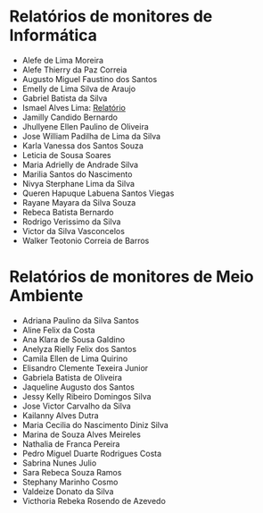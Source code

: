 # Relatórios de monitores de Informática

- Alefe de Lima Moreira<!--: [Relatório](./monitores/201714610013.pdf)-->
- Alefe Thierry da Paz Correia<!--: [Relatório](./monitores/201714610031.pdf)-->
- Augusto Miguel Faustino dos Santos<!--: [Relatório](./monitores/201814610006.pdf)-->
- Emelly de Lima Silva de Araujo<!--: [Relatório](./monitores/201614610014.pdf)-->
- Gabriel Batista da Silva<!--: [Relatório](./monitores/201914610013.pdf)-->
- Ismael Alves Lima: [Relatório](./monitores/201714610025.pdf)
- Jamilly Candido Bernardo<!--: [Relatório](./monitores/201714610003.pdf)-->
- Jhullyene Ellen Paulino de Oliveira<!--: [Relatório](./monitores/201714610006.pdf)-->
- Jose William Padilha de Lima da Silva<!--: [Relatório](./monitores/201714610023.pdf)-->
- Karla Vanessa dos Santos Souza<!--: [Relatório](./monitores/201714610017.pdf)-->
- Leticia de Sousa Soares<!--: [Relatório](./monitores/201714610004.pdf)-->
- Maria Adrielly de Andrade Silva<!--: [Relatório](./monitores/201714610019.pdf)-->
- Marilia Santos do Nascimento<!--: [Relatório](./monitores/201914610030.pdf)-->
- Nivya Sterphane Lima da Silva<!--: [Relatório](./monitores/201814610029.pdf)-->
- Queren Hapuque Labuena Santos Viegas<!--: [Relatório](./monitores/201714610005.pdf)-->
- Rayane Mayara da Silva Souza<!--: [Relatório](./monitores/201714610001.pdf)-->
- Rebeca Batista Bernardo<!--: [Relatório](./monitores/201714610032.pdf)-->
- Rodrigo Verissimo da Silva<!--: [Relatório](./monitores/201914610037.pdf)-->
- Victor da Silva Vasconcelos<!--: [Relatório](./monitores/201714610036.pdf)-->
- Walker Teotonio Correia de Barros<!--: [Relatório](./monitores/201714610009.pdf)-->

# Relatórios de monitores de Meio Ambiente

- Adriana Paulino da Silva Santos<!--: [Relatório](./monitores/201714600013.pdf)-->
- Aline Felix da Costa<!--: [Relatório](./monitores/201714600027.pdf)-->
- Ana Klara de Sousa Galdino<!--: [Relatório](./monitores/201914600005.pdf)-->
- Anelyza Rielly Felix dos Santos<!--: [Relatório](./monitores/201914600006.pdf)-->
- Camila Ellen de Lima Quirino<!--: [Relatório](./monitores/201714600006.pdf)-->
- Elisandro Clemente Texeira Junior<!--: [Relatório](./monitores/201614600027.pdf)-->
- Gabriela Batista de Oliveira<!--: [Relatório](./monitores/201714600017.pdf)-->
- Jaqueline Augusto dos Santos<!--: [Relatório](./monitores/201814600011.pdf)-->
- Jessy Kelly Ribeiro Domingos Silva<!--: [Relatório](./monitores/201714600030.pdf)-->
- Jose Victor Carvalho da Silva<!--: [Relatório](./monitores/201714600019.pdf)-->
- Kailanny Alves Dutra<!--: [Relatório](./monitores/201714600009.pdf)-->
- Maria Cecilia do Nascimento Diniz Silva<!--: [Relatório](./monitores/201614600011.pdf)-->
- Marina de Souza Alves Meireles<!--: [Relatório](./monitores/201914600035.pdf)-->
- Nathalia de Franca Pereira<!--: [Relatório](./monitores/201814600020.pdf)-->
- Pedro Miguel Duarte Rodrigues Costa<!--: [Relatório](./monitores/201714600001.pdf)-->
- Sabrina Nunes Julio<!--: [Relatório](./monitores/201714600033.pdf)-->
- Sara Rebeca Souza Ramos<!--: [Relatório](./monitores/201814600027.pdf)-->
- Stephany Marinho Cosmo<!--: [Relatório](./monitores/201814600026.pdf)-->
- Valdeize Donato da Silva<!--: [Relatório](./monitores/201814600029.pdf)-->
- Victhoria Rebeka Rosendo de Azevedo<!--: [Relatório](./monitores/201614600017.pdf)-->

